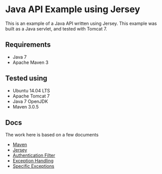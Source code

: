 # Java API Example using Jersey

This is an example of a Java API written using Jersey. This example was built as a Java servlet, and tested with Tomcat 7.

## Requirements

* Java 7
* Apache Maven 3

## Tested using

* Ubuntu 14.04 LTS
* Apache Tomcat 7
* Java 7 OpenJDK
* Maven 3.0.5

## Docs

The work here is based on a few documents

* [Maven](https://maven.apache.org/)
* [Jersey](https://jersey.java.net)
* [Authentication Filter](http://stackoverflow.com/a/26778123)
* [Exception Handling](http://stackoverflow.com/a/23858695)
* [Specific Exceptions](https://jersey.java.net/documentation/latest/representations.html#d0e6653)

